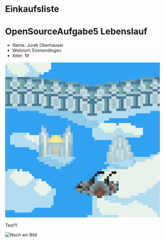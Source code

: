 # Einkaufsliste
OpenSourceAufgabe5
Lebenslauf
==========

* Name: Jurek Oberhauser
* Wohnort: Emmendingen
* Alter: 19

![Das Bild](wolkenstadt.png "Mein Bild")


Test?!

![Noch ein Bild](https://www.newton.ac.uk/files/covers/968361.jpg "TestBild")
